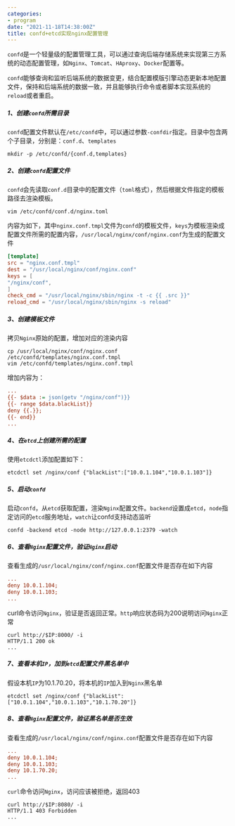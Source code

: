 ```yaml
---
categories:
- program
date: "2021-11-18T14:38:00Z"
title: confd+etcd实现nginx配置管理
---
```


`confd`是一个轻量级的配置管理工具，可以通过查询后端存储系统来实现第三方系统的动态配置管理，如`Nginx`、`Tomcat`、`HAproxy`、`Docker`配置等。

`confd`能够查询和监听后端系统的数据变更，结合配置模版引擎动态更新本地配置文件，保持和后端系统的数据一致，并且能够执行命令或者脚本实现系统的`reload`或者重启。

<!--more-->

##### 1、创建`confd`所需目录

`confd`配置文件默认在`/etc/confd`中，可以通过参数`-confdir`指定。目录中包含两个子目录，分别是：`conf.d`、`templates`

```shell
mkdir -p /etc/confd/{conf.d,templates}
```

##### 2、创建`confd`配置文件

`confd`会先读取`conf.d`目录中的配置文件（`toml`格式），然后根据文件指定的模板路径去渲染模板。

```shell
vim /etc/confd/conf.d/nginx.toml
```

内容为如下，其中`nginx.conf.tmpl`文件为`confd`的模板文件，`keys`为模板渲染成配置文件所需的配置内容，`/usr/local/nginx/conf/nginx.conf`为生成的配置文件

```toml
[template]
src = "nginx.conf.tmpl"
dest = "/usr/local/nginx/conf/nginx.conf"
keys = [
"/nginx/conf",
]
check_cmd = "/usr/local/nginx/sbin/nginx -t -c {{ .src }}"
reload_cmd = "/usr/local/nginx/sbin/nginx -s reload"
```

##### 3、创建模板文件

拷贝`Nginx`原始的配置，增加对应的渲染内容

```shell
cp /usr/local/nginx/conf/nginx.conf /etc/confd/templates/nginx.conf.tmpl
vim /etc/confd/templates/nginx.conf.tmpl
```

增加内容为：

```ini
...
{{- $data := json(getv "/nginx/conf")}}
{{- range $data.blackList}}
deny {{.}};
{{- end}}
...
```

##### 4、在`etcd`上创建所需的配置

使用`etcdctl`添加配置如下：

```shell
etcdctl set /nginx/conf {"blackList":["10.0.1.104","10.0.1.103"]}
```

##### 5、启动`confd`

启动`confd`，从`etcd`获取配置，渲染`Nginx`配置文件。`backend`设置成`etcd`，`node`指定访问的`etcd`服务地址，`watch`让confd支持动态监听

```shell
confd -backend etcd -node http://127.0.0.1:2379 -watch
```

##### 6、查看`Nginx`配置文件，验证`Nginx`启动

查看生成的`/usr/local/nginx/conf/nginx.conf`配置文件是否存在如下内容

```ini
...
deny 10.0.1.104;
deny 10.0.1.103;
...
```

curl命令访问`Nginx`，验证是否返回正常。`http`响应状态码为200说明访问`Nginx`正常

```shell
curl http://$IP:8000/ -i
HTTP/1.1 200 ok
...
```

##### 7、查看本机`IP`，加到`etcd`配置文件黑名单中

假设本机`IP`为10.1.70.20，将本机的`IP`加入到`Nginx`黑名单

```shell
etcdctl set /nginx/conf {"blackList":["10.0.1.104","10.0.1.103","10.1.70.20"]}
```

##### 8、查看`Nginx`配置文件，验证黑名单是否生效

查看生成的`/usr/local/nginx/conf/nginx.conf`配置文件是否存在如下内容

```ini
...
deny 10.0.1.104;
deny 10.0.1.103;
deny 10.1.70.20;
...
```

`curl`命令访问`Nginx`，访问应该被拒绝，返回403

```shell
curl http://$IP:8080/ -i
HTTP/1.1 403 Forbidden
...
```


